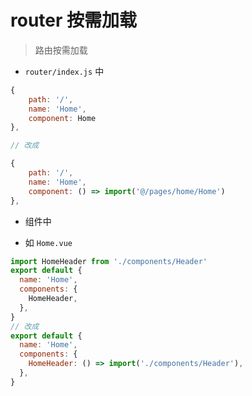 # router 按需加载

> 路由按需加载

- `router/index.js` 中

```js
{
    path: '/',
    name: 'Home',
    component: Home
},

// 改成

{
    path: '/',
    name: 'Home',
    component: () => import('@/pages/home/Home')
},
```

- 组件中

- 如 `Home.vue`

```js
import HomeHeader from './components/Header'
export default {
  name: 'Home',
  components: {
    HomeHeader,
  },
}
// 改成
export default {
  name: 'Home',
  components: {
    HomeHeader: () => import('./components/Header'),
  },
}
```
